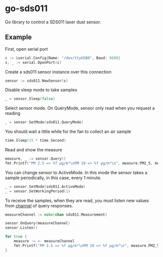 # go-sds011
Go library to control a SDS011 laser dust sensor.

## Example

First, open serial port
```go
c := &serial.Config{Name: "/dev/ttyUSB0", Baud: 9600}
s, _ := serial.OpenPort(c)
```

Create a sds011 sensor instance over this connection
```go
sensor := sds011.NewSensor(s)
```

Disable sleep mode to take samples
```go
_ = sensor.Sleep(false)
```

Select sensor mode. On QueryMode, sensor only read when you request a reading 
```go
_ = sensor.SetMode(sds011.QueryMode)
```

You should wait a little while for the fan to collect an air sample
```go
time.Sleep(15 * time.Second)
```

Read and show the measure
```go
measure, _ := sensor.Query()
fmt.Printf("PM 2.5 => %f μg/m³\nPM 10 => %f μg/m³\n", measure.PM2_5, measure.PM10)
```

You can change sensor to ActiveMode. In this mode the sensor takes a sample periodically, in this case, every 1 minute.
```go
_ = sensor.SetMode(sds011.ActiveMode)
_ = sensor.SetWorkingPeriod(1)
```

To receive the samples, when they are read, you must listen new values from [channel](https://gobyexample.com/channels) of query responses.
```go
measureChannel := make(chan sds011.Measurement)

sensor.OnQuery(measureChannel)
sensor.Listen()

for true {
    measure := <- measureChannel
    fmt.Printf("PM 2.5 => %f μg/m³\nPM 10 => %f μg/m³\n", measure.PM2_5, measure.PM10)
}
```